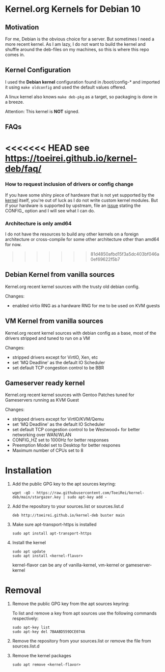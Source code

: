 # Kernel.org Kernels for Debian 10

## Motivation

For me, Debian is the obvious choice for a server. But sometimes I need a more
recent kernel. As I am lazy, I do not want to build the kernel and shuffle 
around the deb-files on my machines, so this is where this repo comes in.

## Kernel Configuration

I used the **Debian kernel** configuration found in /boot/config-* and imported 
it using `make oldconfig` and used the default values offered.

A linux kernel also knows `make deb-pkg` as a target, so packaging is done in 
a breeze.

Attention: This kernel is **NOT** signed.

## FAQs

<<<<<<< HEAD
see https://toeirei.github.io/kernel-deb/faq/
=======
### How to request inclusion of drivers or config change
If you have some shiny piece of hardware that is not yet supported by the 
[kernel](https://kernel.org) itself, you're out of luck as I do not write 
custom kernel modules. But if your hardware is supported by upstream, file an
[issue](https://github.com/ToeiRei/kernel-deb/issues/new) stating the 
CONFIG_ option and I will see what I can do.

### Architecture is only amd64
I do not have the resources to build any other kernels on a foreign architecture
or cross-compile for some other architecture other than amd64 for now.
>>>>>>> 81d4850afbd15f3a5dc403bf046a0ef69622f5b7

## Debian Kernel from vanilla sources

Kernel.org recent kernel sources with the trusty old debian config.

Changes:
- enabled virtio RNG as a hardware RNG for me to be used on KVM guests

## VM Kernel from vanilla sources

Kernel.org recent kernel sources with debian config as a base, most of
the drivers stripped and tuned to run on a VM

Changes:
- stripped drivers except for VirtIO, Xen, etc
- set 'MQ Deadline' as the default IO Scheduler 
- set default TCP congestion control to be BBR

## Gameserver ready kernel

Kernel.org recent kernel sources with Gentoo Patches tuned for Gameservers
running as KVM Guest

Changes:
- stripped drivers except for VirtIO/KVM/Qemu
- set 'MQ Deadline' as the default IO Scheduler
- set default TCP congestion control to be Westwood+ for better networking over WAN/WLAN
- CONFIG_HZ set to 1000Hz for better responses
- Preemption Model set to Desktop for better respones
- Maximum number of CPUs set to 8

# Installation

1. Add the public GPG key to the apt sources keyring:
   ```
   wget -qO - https://raw.githubusercontent.com/ToeiRei/kernel-deb/main/stargazer.key | sudo apt-key add -
   ```

2. Add the repository to your sources.list or sources.list.d
   ```
   deb http://toeirei.github.io/kernel-deb buster main
   ```

3. Make sure apt-transport-https is installed
   ```
   sudo apt install apt-transport-https
   ```

4. Install the kernel
   ```
   sudo apt update
   sudo apt install <kernel-flavor>
   ```
   kernel-flavor can be any of vanilla-kernel, vm-kernel or gameserver-kernel

# Removal

1. Remove the public GPG key from the apt sources keyring:

   To list and remove a key from apt sources use the following commands respectively:
   ```
   sudo apt-key list
   sudo apt-key del 7BAABD559DCE074A
   ```

2. Remove the repository from your sources.list or remove the file from sources.list.d

3. Remove the kernel packages
   ```
   sudo apt remove <kernel-flavor>
   ```
